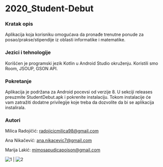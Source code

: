 # 2020_Student-Debut

### Kratak opis
Aplikacija koja korisniku omogućava da pronađe trenutne ponude za posao/prakse/stipendije iz oblasti informatike i matematike.

### Jezici i tehnologije
Korišćen je programski jezik Kotlin u Android Studio okruženju. Koristili smo Room, JSOUP, GSON API.

### Pokretanje
Aplikacija je podržana za Android pocevsi od verzije 8. U sekciji releases preuzmite StudentDebut.apk i pokrenite instalaciju. 
Tokom instalacije će vam zatražiti dodatne privilegije koje treba da dozvolite da bi se aplikacija instalirala. 

### Autori

Milica Radojičić: radojicicmilica98@gmail.com

Ana Nikačević: ana.nikacevic7@gmail.com

Marija Lakić: mimosapudicapoison@gmail.com


![1](https://user-images.githubusercontent.com/57152075/81669972-43d76580-9447-11ea-9b7b-6965845f08e0.gif) | ![2](https://user-images.githubusercontent.com/57152075/81671309-2acfb400-9449-11ea-963b-5b82c0c56c03.gif)



